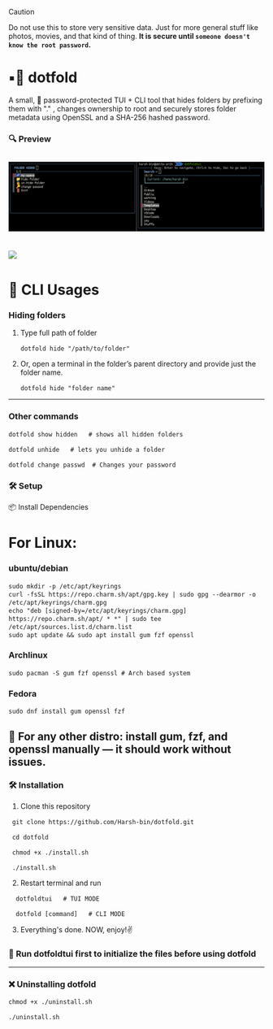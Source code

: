 > [!CAUTION]
> Do not use this to store very sensitive data. Just for more general stuff like photos, movies, and that kind of thing. **It is secure until `someone doesn't know the root password`.**

# ▪️📂 dotfold
A small, 🔐 password-protected TUI + CLI tool that hides folders by prefixing them with "." , changes ownership to root and securely stores folder metadata using OpenSSL and a SHA-256 hashed password.
### 🔍 Preview
![](/preview/dotfold.png)
--
![](/preview/preview.gif)
--
# 🔵 CLI Usages
### Hiding folders
1. Type full path of folder
   ```
   dotfold hide "/path/to/folder"
   ```
2. Or, open a terminal in the folder’s parent directory and provide just the folder name.
   ```
   dotfold hide "folder name" 
   ```
 ----
### Other commands 
   ```
   dotfold show hidden   # shows all hidden folders 
   ```
   ```
   dotfold unhide   # lets you unhide a folder
   ```
   ```
   dotfold change passwd  # Changes your password
  ```

### 🛠️ **Setup**  
  📦 Install Dependencies
   # For Linux:
### ubuntu/debian
   ```
   sudo mkdir -p /etc/apt/keyrings
   curl -fsSL https://repo.charm.sh/apt/gpg.key | sudo gpg --dearmor -o /etc/apt/keyrings/charm.gpg
   echo "deb [signed-by=/etc/apt/keyrings/charm.gpg] https://repo.charm.sh/apt/ * *" | sudo tee /etc/apt/sources.list.d/charm.list
   sudo apt update && sudo apt install gum fzf openssl
   ```
### Archlinux
   ```
   sudo pacman -S gum fzf openssl # Arch based system
   ```
### Fedora
   ```
   sudo dnf install gum openssl fzf
   ```

   📢 For any other distro: install gum, fzf, and openssl manually — it should work without issues.
---
### 🛠️ Installation 
   1. Clone this repository
   ```
    git clone https://github.com/Harsh-bin/dotfold.git
   ```
   ```
    cd dotfold
   ```
   ```
    chmod +x ./install.sh
   ```
   ```
    ./install.sh
   ```
   2. Restart terminal and run
   ```
     dotfoldtui   # TUI MODE
   ```
   ```
     dotfold [command]   # CLI MODE
   ```
  3. Everything's done. NOW, enjoy!✌️
### 📢 Run dotfoldtui first to initialize the files before using dotfold
---
### ❌ Uninstalling dotfold
   ```
   chmod +x ./uninstall.sh
   ```
   ```
   ./uninstall.sh
   ```
